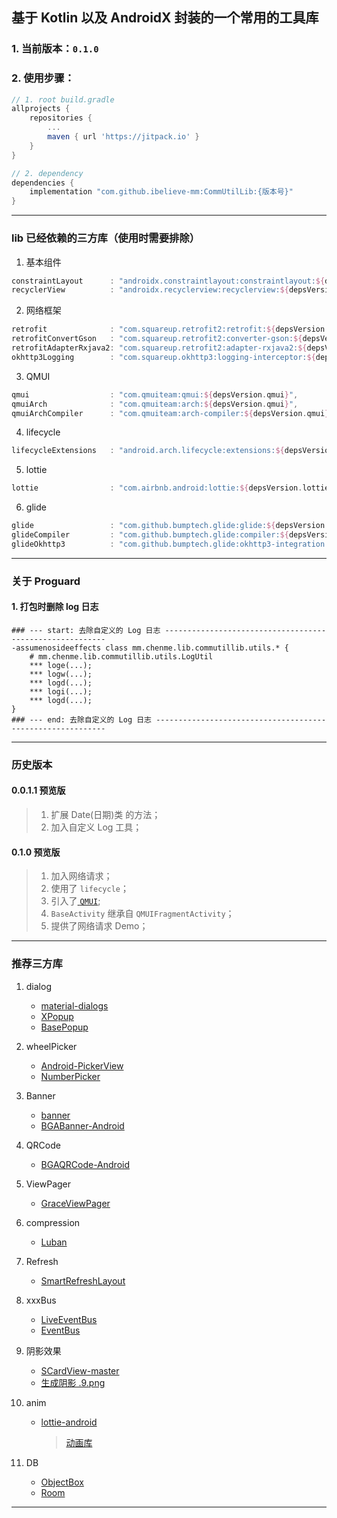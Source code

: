 ## 基于 Kotlin 以及 AndroidX 封装的一个常用的工具库

### 1. 当前版本：`0.1.0`

### 2. 使用步骤：

```groovy
// 1. root build.gradle
allprojects {
    repositories {
        ...
        maven { url 'https://jitpack.io' }
    }
}

// 2. dependency
dependencies {
    implementation "com.github.ibelieve-mm:CommUtilLib:{版本号}"
}
```

---

### lib  已经依赖的三方库（使用时需要排除）

1. 基本组件

```groovy
constraintLayout      : "androidx.constraintlayout:constraintlayout:${depsVersion.constraintLayout}",
recyclerView          : "androidx.recyclerview:recyclerview:${depsVersion.recyclerView}",
```

2. 网络框架

```groovy
retrofit              : "com.squareup.retrofit2:retrofit:${depsVersion.retrofit2}",
retrofitConvertGson   : "com.squareup.retrofit2:converter-gson:${depsVersion.retrofit2}",
retrofitAdapterRxjava2: "com.squareup.retrofit2:adapter-rxjava2:${depsVersion.retrofit2}",
okhttp3Logging        : "com.squareup.okhttp3:logging-interceptor:${depsVersion.okhttp3Logging}",
```

3. QMUI

```groovy
qmui                  : "com.qmuiteam:qmui:${depsVersion.qmui}",
qmuiArch              : "com.qmuiteam:arch:${depsVersion.qmui}",
qmuiArchCompiler      : "com.qmuiteam:arch-compiler:${depsVersion.qmui}",
```

4. lifecycle

```groovy
lifecycleExtensions   : "android.arch.lifecycle:extensions:${depsVersion.lifecycleExtensions}",
```

5. lottie

```groovy
lottie                : "com.airbnb.android:lottie:${depsVersion.lottie}",
```

6. glide

```groovy
glide                 : "com.github.bumptech.glide:glide:${depsVersion.glide}",
glideCompiler         : "com.github.bumptech.glide:compiler:${depsVersion.glide}",
glideOkhttp3          : "com.github.bumptech.glide:okhttp3-integration:${depsVersion.glide}",
```

---

### 关于 Proguard

#### 1. 打包时删除 log 日志

```proguard
### --- start: 去除自定义的 Log 日志 ---------------------------------------------------------
-assumenosideeffects class mm.chenme.lib.commutillib.utils.* {
    # mm.chenme.lib.commutillib.utils.LogUtil
    *** loge(...);
    *** logw(...);
    *** logd(...);
    *** logi(...);
    *** logd(...);
}
### --- end: 去除自定义的 Log 日志 -----------------------------------------------------------
```

---

### 历史版本

#### 0.0.1.1 预览版
> 1. 扩展 Date(日期)类 的方法；
> 2. 加入自定义 Log 工具；

#### 0.1.0 预览版

> 1. 加入网络请求；
> 2. 使用了 `lifecycle`；
> 3. 引入了[ `QMUI`](https://qmuiteam.com/android);
> 4. `BaseActivity` 继承自 `QMUIFragmentActivity`；
> 5. 提供了网络请求 Demo；

---

### 推荐三方库

1. dialog
    + [material-dialogs](https://github.com/afollestad/material-dialogs)
    + [XPopup](https://github.com/li-xiaojun/XPopup)
    + [BasePopup](https://github.com/razerdp/BasePopup)


2. wheelPicker
    + [Android-PickerView](https://github.com/Bigkoo/Android-PickerView)
    + [NumberPicker](https://github.com/SuperRabbitD/NumberPicker)


3. Banner
    + [banner](https://github.com/youth5201314/banner)
    + [BGABanner-Android](https://github.com/bingoogolapple/BGABanner-Android)


4. QRCode
    + [BGAQRCode-Android](https://github.com/bingoogolapple/BGAQRCode-Android)


5. ViewPager
    + [GraceViewPager](https://github.com/wurensen/GraceViewPager)


6. compression
    + [Luban](https://github.com/Curzibn/Luban)


7. Refresh
    + [SmartRefreshLayout](https://github.com/scwang90/SmartRefreshLayout)


8. xxxBus
    + [LiveEventBus](https://github.com/JeremyLiao/LiveEventBus)
    + [EventBus](https://github.com/greenrobot/EventBus)


9. 阴影效果
    + [SCardView-master](https://github.com/meetsl/SCardView-master)
    + [生成阴影 .9.png](http://inloop.github.io/shadow4android/)


10. anim
    + [lottie-android](https://github.com/airbnb/lottie-android)

        > [动画库](https://lottiefiles.com/)

11. DB
    + [ObjectBox](https://objectbox.io/cn/)
    + [Room](https://developer.android.google.cn/training/data-storage/room?hl=zh_cn)

---

